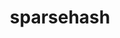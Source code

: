 ---
title: "sparsehash"
layout: cache
categories: [package, develop-2023-05-18]
meta: {"versions": ["2.0.4"], "compilers": ["gcc@=7.3.1"], "oss": ["amzn2"], "platforms": ["linux"], "targets": ["aarch64", "neoverse_n1", "x86_64_v3"], "stacks": ["aws-ahug", "aws-ahug-aarch64", "root"], "num_specs": 3, "num_specs_by_stack": {"root": 3, "aws-ahug-aarch64": 2, "aws-ahug": 1}}
spec_details: [{"hash": "nr2ny6xyvyt77c5tdkwam4ssoxn5l34u", "compiler": "gcc@=7.3.1", "versions": ["2.0.4"], "os": "amzn2", "platform": "linux", "target": "aarch64", "variants": ["build_system=autotools"], "stacks": ["root", "aws-ahug-aarch64"], "size": "-", "tarball": "https://binaries.spack.io/releases/develop-2023-05-18/build_cache/linux-amzn2-aarch64/gcc-7.3.1/sparsehash-2.0.4/linux-amzn2-aarch64-gcc-7.3.1-sparsehash-2.0.4-nr2ny6xyvyt77c5tdkwam4ssoxn5l34u.spack"}, {"hash": "befqll4oolls63kkpzfeasfov32wxbbs", "compiler": "gcc@=7.3.1", "versions": ["2.0.4"], "os": "amzn2", "platform": "linux", "target": "neoverse_n1", "variants": ["build_system=autotools"], "stacks": ["root", "aws-ahug-aarch64"], "size": "-", "tarball": "https://binaries.spack.io/releases/develop-2023-05-18/build_cache/linux-amzn2-neoverse_n1/gcc-7.3.1/sparsehash-2.0.4/linux-amzn2-neoverse_n1-gcc-7.3.1-sparsehash-2.0.4-befqll4oolls63kkpzfeasfov32wxbbs.spack"}, {"hash": "lpk4nwehknq72drozhgndxqmudqgsg3m", "compiler": "gcc@=7.3.1", "versions": ["2.0.4"], "os": "amzn2", "platform": "linux", "target": "x86_64_v3", "variants": ["build_system=autotools"], "stacks": ["root", "aws-ahug"], "size": "-", "tarball": "https://binaries.spack.io/releases/develop-2023-05-18/build_cache/linux-amzn2-x86_64_v3/gcc-7.3.1/sparsehash-2.0.4/linux-amzn2-x86_64_v3-gcc-7.3.1-sparsehash-2.0.4-lpk4nwehknq72drozhgndxqmudqgsg3m.spack"}]
---